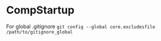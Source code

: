 # CompStartup
For global .gitignore `git config --global core.excludesfile /path/to/gitignore_global`
